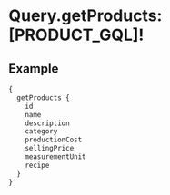 # Query.getProducts: [PRODUCT_GQL]!
            
## Example
```graphql
{
  getProducts {
    id
    name
    description
    category
    productionCost
    sellingPrice
    measurementUnit
    recipe
  }
}

```